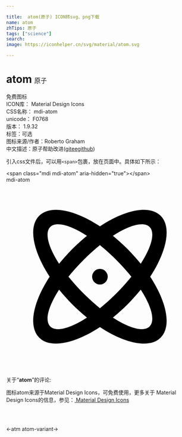```yaml
---

title:  atom(原子) ICON转svg、png下载
name: atom
zhTips: 原子
tags: ["science"]
search: 
image: https://iconhelper.cn/svg/material/atom.svg

---
```


# atom  <small style="font-size: 60%;font-weight: 100">原子</small>


<div class="detail-page">
<p>
<span><span class="badge-success badge">免费图标</span> </span>
<br/>
<span>
ICON库：
<span class="badge-secondary badge">Material Design Icons</span> 
</span>
<br/>
<span>
CSS名称：
<span class="badge-secondary badge">mdi-atom</span> 
</span>
<br/>
<span>
unicode：
<span class="badge-secondary badge">F0768</span> 
<copy-btn content='F0768' btn-title=""></copy-btn>
<copy-btn :content='String.fromCodePoint(parseInt("F0768", 16))' btn-title="复制U"></copy-btn>
</span>
<br/>
<span>
版本：
<span class="badge-secondary badge">1.9.32</span> 
</span><br/><span>标签：<span class="badge-light badge"><router-link to="/tags/science.html">可选</router-link></span></span>
<br/>
<span>图标来源/作者：<span class="badge-light badge">Roberto Graham</span></span> 
<br/>
<span class="zh-detail">中文描述：<span class="badge-primary badge">原子</span><span class="help-link"><span>帮助改进</span>(<a href="https://gitee.com/liuwave/icon-helper/edit/master/json/material/atom.json" target="_blank" rel="noopener noreferrer">gitee</a><a href="https://github.com/liuwave/icon-helper/edit/master/json/material/atom.json" target="_blank" rel="noopener noreferrer">github</a></span>)</span><br/>
</p>
</div>
<div class="alert alert-dark">
  <i class="mdi mdi-atom mdi-48px"></i>
  <i class="mdi mdi-atom mdi-36px"></i>
  <i class="mdi mdi-atom mdi-24px"></i>
  <i class="mdi mdi-atom mdi-18px"></i>
</div>
<div>
  <p>引入css文件后，可以用<code>&lt;span&gt;</code>包裹，放在页面中。具体如下所示：    
  </p>
  <div class="alert alert-primary" style="font-size: 14px">
    &lt;span class="mdi mdi-atom" aria-hidden="true"&gt;&lt;/span&gt;
    <copy-btn content='<span class="mdi mdi-atom" aria-hidden="true"></span>'></copy-btn>
  </div>
  <div class="alert alert-secondary">
    <i class="mdi mdi-atom"
    style="font-size: 24px"
    aria-hidden="true"></i> mdi-atom
    <copy-btn content="mdi-atom" btn-title="复制图标名称"></copy-btn>
  </div>
</div>
<div id="svg" class="svg-wrap">
<svg xmlns="http://www.w3.org/2000/svg" viewBox="0 0 24 24"><path d="M12,11A1,1 0 0,1 13,12A1,1 0 0,1 12,13A1,1 0 0,1 11,12A1,1 0 0,1 12,11M4.22,4.22C5.65,2.79 8.75,3.43 12,5.56C15.25,3.43 18.35,2.79 19.78,4.22C21.21,5.65 20.57,8.75 18.44,12C20.57,15.25 21.21,18.35 19.78,19.78C18.35,21.21 15.25,20.57 12,18.44C8.75,20.57 5.65,21.21 4.22,19.78C2.79,18.35 3.43,15.25 5.56,12C3.43,8.75 2.79,5.65 4.22,4.22M15.54,8.46C16.15,9.08 16.71,9.71 17.23,10.34C18.61,8.21 19.11,6.38 18.36,5.64C17.62,4.89 15.79,5.39 13.66,6.77C14.29,7.29 14.92,7.85 15.54,8.46M8.46,15.54C7.85,14.92 7.29,14.29 6.77,13.66C5.39,15.79 4.89,17.62 5.64,18.36C6.38,19.11 8.21,18.61 10.34,17.23C9.71,16.71 9.08,16.15 8.46,15.54M5.64,5.64C4.89,6.38 5.39,8.21 6.77,10.34C7.29,9.71 7.85,9.08 8.46,8.46C9.08,7.85 9.71,7.29 10.34,6.77C8.21,5.39 6.38,4.89 5.64,5.64M9.88,14.12C10.58,14.82 11.3,15.46 12,16.03C12.7,15.46 13.42,14.82 14.12,14.12C14.82,13.42 15.46,12.7 16.03,12C15.46,11.3 14.82,10.58 14.12,9.88C13.42,9.18 12.7,8.54 12,7.97C11.3,8.54 10.58,9.18 9.88,9.88C9.18,10.58 8.54,11.3 7.97,12C8.54,12.7 9.18,13.42 9.88,14.12M18.36,18.36C19.11,17.62 18.61,15.79 17.23,13.66C16.71,14.29 16.15,14.92 15.54,15.54C14.92,16.15 14.29,16.71 13.66,17.23C15.79,18.61 17.62,19.11 18.36,18.36Z" /></svg>
</div>
<detail full-name='mdi-atom'></detail>
<div class="icon-detail__container">
<p>关于“<b>atom</b>”的评论:</p>
</div>
<Vssue title="关于“atom”的评论" />    
<div><p>图标atom来源于Material Design Icons，可免费使用，更多关于 Material Design Icons的信息，参见：<a target="_blank" href="https://iconhelper.cn/material.html"> Material Design Icons</a>
</p></div>

<div style="padding:2rem 0 " class="page-nav"><p class="inner"><span class="prev">←<router-link to="/icon/atm.html">atm</router-link></span> <span class="next"><router-link to="/icon/atom-variant.html">atom-variant</router-link>→</span></p></div>

